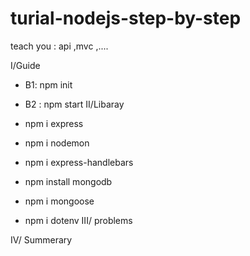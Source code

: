 # turial-nodejs-step-by-step
teach you : api ,mvc ,....

I/Guide
- B1:  npm init
- B2 : npm start
II/Libaray

- npm i express
- npm i nodemon
- npm i express-handlebars
- npm install mongodb
- npm i mongoose
- npm i dotenv
III/ problems

IV/ Summerary